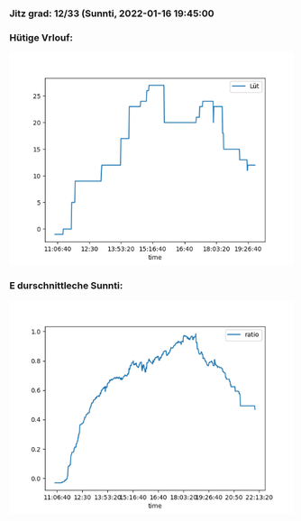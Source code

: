 ### Jitz grad: 12/33 (Sunnti, 2022-01-16 19:45:00

### Hütige Vrlouf:
![Graph](Today.png)

### E durschnittleche Sunnti:
![Graph](Sunnti.png)
